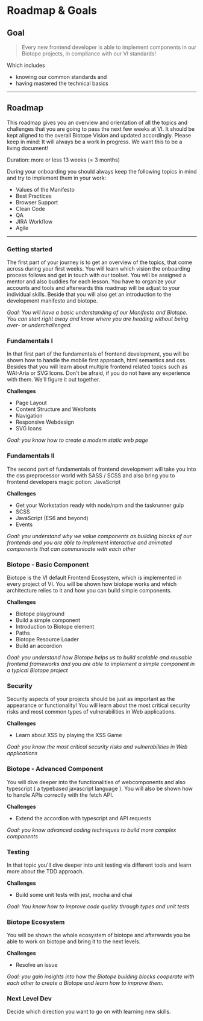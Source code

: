 # Roadmap & Goals

## Goal
> Every new frontend developer is able to implement components in our Biotope projects, in compliance with our VI standards!

Which includes

- knowing our common standards and
- having mastered the technical basics

---

## Roadmap

This roadmap gives you an overview and orientation of all the topics and challenges that you are going to pass the next few weeks at VI.
It should be kept aligned to the overall Biotope Vision and updated accordingly. 
Please keep in mind: It will always be a work in progress. We want this to be a living document!

Duration: more or less 13 weeks (= 3 months)

During your onboarding you should always keep the following topics in mind and try to implement them in your work:

- Values of the Manifesto
- Best Practices
- Browser Support
- Clean Code
- QA
- JIRA Workflow
- Agile


--- 

<roadmap-component>

### Getting started

The first part of your journey is to get an overview of the topics, that come across during your first weeks. You will learn which vision the onboarding process follows and get in touch with our toolset. You will be assigned a mentor and also buddies for each lesson.
You have to organize your accounts and tools and afterwards this roadmap will be adjust to your individual skills. Beside that you will also get an introduction to the development manifesto and biotope.

*Goal: You will have a basic understanding of our Manifesto and Biotope. You can start right away and know where you are heading without being over- or underchallenged.*

</roadmap-component>

<roadmap-component>

### Fundamentals I
In that first part of the fundamentals of frontend development, you will be shown how to handle the mobile first approach, html semantics and css. Besides that you will learn about multiple frontend related topics such as WAI-Aria or SVG Icons. Don't be afraid, if you do not have any experience with them. We'll figure it out together.

__Challenges__
- Page Layout
- Content Structure and Webfonts
- Navigation
- Responsive Webdesign
- SVG Icons

*Goal: you know how to create a modern static web page*

</roadmap-component>

<roadmap-component>

### Fundamentals II
The second part of fundamentals of frontend development will take you into the css preprocessor world with SASS / SCSS and also bring you to frontend developers magic potion: JavaScript

__Challenges__
- Get your Workstation ready with node/npm and the taskrunner gulp
- SCSS 
- JavaScript (ES6 and beyond)
- Events

*Goal: you understand why we value components as building blocks of our frontends and you are able to implement interactive and animated components that can communicate with each other*

</roadmap-component>

<roadmap-component>

### Biotope - Basic Component
Biotope is the VI default Frontend Ecosystem, which is implemented in every project of VI. You will be shown how biotope works and which architecture relies to it and how you can build simple components.

__Challenges__
- Biotope playground
- Build a simple component
- Introduction to Biotope element
- Paths
- Biotope Resource Loader
- Build an accordion

*Goal: you understand how Biotope helps us to build scalable and reusable frontend frameworks and you are able to implement a simple component in a typical Biotope project*

</roadmap-component>

### Security
Security aspects of your projects should be just as important as the appearance or functionality! You will learn about the most critical security risks and most common types of vulnerabilities in Web applications.

__Challenges__
- Learn about XSS by playing the XSS Game

*Goal: you know the most critical security risks and vulnerabilities in Web applications*

</roadmap-component>

<roadmap-component>

### Biotope - Advanced Component
You will dive deeper into the functionalities of webcomponents and also typescript ( a typebased javascript language ). You will also be shown how to handle APIs correctly with the fetch API.

__Challenges__
- Extend the accordion with typescript and API requests

*Goal: you know advanced coding techniques to build more complex components*

</roadmap-component>

<roadmap-component>

### Testing
In that topic you'll dive deeper into unit testing via different tools and learn more about the TDD approach.

__Challenges__
- Build some unit tests with jest, mocha and chai

*Goal: You know how to improve code quality through types and unit tests*

</roadmap-component>

<roadmap-component>

### Biotope Ecosystem
You will be shown the whole ecosystem of biotope and afterwards you be able to work on biotope and bring it to the next levels.

__Challenges__
- Resolve an issue

*Goal: you gain insights into how the Biotope building blocks cooperate with each other to create a Biotope and learn how to improve them.*

</roadmap-component>

<roadmap-component>

### Next Level Dev
Decide which direction you want to go on with learning new skills.

</roadmap-component>
